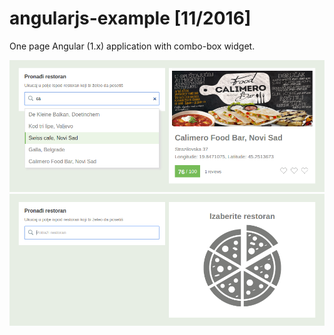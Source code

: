 # angularjs-example [11/2016]

One page Angular (1.x) application with combo-box widget.

![combo-box widget](https://github.com/stefanradivojevic/angularjs-example/blob/master/screenshots/sceenshot-end.png)
![combo-box widget](https://github.com/stefanradivojevic/angularjs-example/blob/master/screenshots/screenshot.png)
